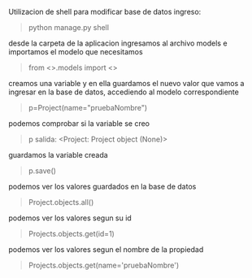 Utilizacion de shell para modificar base de datos
ingreso:
>python manage.py shell

desde la carpeta de la aplicacion ingresamos al archivo models e importamos el modelo que necesitamos
>from <<nombreAPP>>.models import <<nombreModelo>>

creamos una variable y en ella guardamos el nuevo valor que vamos a ingresar en la base de datos, accediendo al modelo correspondiente
>p=Project(name="pruebaNombre")

podemos comprobar si la variable se creo
> p
salida: <Project: Project object (None)>

guardamos la variable creada
>p.save()

podemos ver los valores guardados en la base de datos
>Project.objects.all()

podemos ver los valores segun su id
>Projects.objects.get(id=1)

podemos ver los valores segun el nombre de la propiedad
>Projects.objects.get(name='pruebaNombre')
